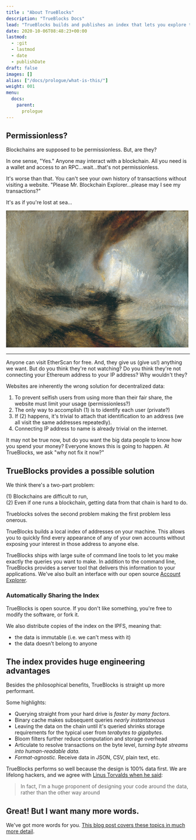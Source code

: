 ```yaml
---
title : "About TrueBlocks"
description: "TrueBlocks Docs"
lead: "TrueBlocks builds and publishes an index that lets you explore the Ethereum blockchain from your local machine."
date: 2020-10-06T08:48:23+00:00
lastmod:
  - :git
  - lastmod
  - date
  - publishDate
draft: false
images: []
alias: ["/docs/prologue/what-is-this/"]
weight: 001
menu:
  docs:
    parent:
      prologue
---
```


## Permissionless?

Blockchains are supposed to be permissionless. But, are they?

In one sense, "Yes." Anyone may interact with a blockchain. All you need is a wallet and access to an RPC...wait...that's not permissionless.

It's worse than that. You can't see your own history of transactions without visiting a website. "Please Mr. Blockchain Explorer...please may I see my transactions?"

It's as if you're lost at sea...

<img src="/docs/img/steam-boat-off-a-harbor.jpg" alt="Who's stearing this boat?" width="500"/>

---
Anyone can visit EtherScan for free. And, they give us (give us!) anything we want. But do you think they're not watching? Do you think they're not connecting your Ethereum address to your IP address? Why wouldn't they?

Websites are inherently the wrong solution for decentralized data:

1. To prevent selfish users from using more than their fair share, the website must limit your usage (permissionless?)
2. The only way to accomplish (1) is to identify each user (private?)
3. If (2) happens, it's trivial to attach that identification to an address (we all visit the same addresses repeatedly).
4. Connecting IP address to name is already trivial on the internet.

It may not be true now, but do you want the big data people to know how you spend your money? Everyone knows this is going to happen. At TrueBlocks, we ask "why not fix it now?"

## TrueBlocks provides a possible solution

We think there's a two-part problem:

(1) Blockchains are difficult to run,  
(2) Even if one runs a blockchain, getting data from that chain is hard to do.

Trueblocks solves the second problem making the first problem less onerous.

TrueBlocks builds a local index of addresses on your machine. This allows you to quickly find every appearance of any of your own accounts without exposing your interest in those address to anyone else. 

TrueBlocks ships with large suite of command line tools to let you make exactly the queries you want to make. In addition to the command line, TrueBlocks provides a server tool that delivers this information to your applications. We've also built an interface with our open source [Account Explorer](/docs/install/install-explorer).

### Automatically Sharing the Index

TrueBlocks is open source. If you don't like something, you're free to modify the software, or fork it.

We also distribute copies of the index on the IPFS, meaning that:

* the data is immutable (i.e. we can't mess with it)
* the data doesn't belong to anyone

## The index provides huge engineering advantages

Besides the philosophical benefits, TrueBlocks is straight up more performant.

Some highlights:

- Querying straight from your hard drive is _faster by many factors._
- Binary cache makes subsequent queries _nearly instantaneous_
- Leaving the data on the chain until it's queried shrinks storage requirements for the typical user from _terabytes to gigabytes_.
- Bloom filters further reduce computation and storage overhead
- Articulate to resolve transactions on the byte level, _turning byte streams into human-readable data._
- _Format-agnostic._ Receive data in JSON, CSV, plain text, etc.

TrueBlocks performs so well because the design is 100% data first. We are lifelong
hackers, and we agree with [Linus Torvalds when he
said](https://lwn.net/Articles/193245/):

> In fact, I'm a huge proponent of designing your code around the data, rather than the other way around

## Great! But I want many more words.

We've got more words for you. [This blog post covers these topics in much more detail](/blog/a-long-winded-explanation-of-trueblocks/).
